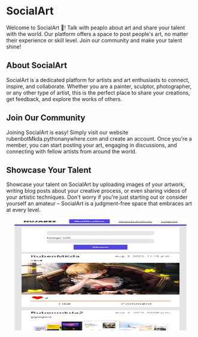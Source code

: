 # SocialArt

Welcome to SocialArt 🤩! Talk with peaplo about art and share your talent with the world. Our platform offers a space to post people's art, no matter their experience or skill level. Join our community and make your talent shine!

## About SocialArt
SocialArt is a dedicated platform for artists and art enthusiasts to connect, inspire, and collaborate. Whether you are a painter, sculptor, photographer, or any other type of artist, this is the perfect place to share your creations, get feedback, and explore the works of others.

## Join Our Community
Joining SocialArt is easy! Simply visit our website rubenbotMkda.pythonanywhere.com and create an account. Once you're a member, you can start posting your art, engaging in discussions, and connecting with fellow artists from around the world.

## Showcase Your Talent
Showcase your talent on SocialArt by uploading images of your artwork, writing blog posts about your creative process, or even sharing videos of your artistic techniques. Don't worry if you're just starting out or consider yourself an amateur – SocialArt is a judgment-free space that embraces art at every level.

<p align="center">
  <img width="460" height="300" src="./images/iPhone%2012%20Pro-1691528823686.jpeg">
</p>

